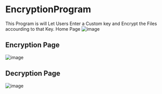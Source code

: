 # EncryptionProgram
This Program is will Let Users Enter a Custom key and Encrypt the Files accourding to that Key.
Home Page
![image](https://user-images.githubusercontent.com/98030506/226164618-3ddfaad1-102c-4db9-b7bf-d1f7efd84902.png)

## Encryption Page
![image](https://user-images.githubusercontent.com/98030506/226164634-8642d10b-15db-48f8-b83d-68fd8e037126.png)

## Decryption Page
![image](https://user-images.githubusercontent.com/98030506/226164644-d699e60a-4217-4c82-95ed-c3dd5da0ed1d.png)
